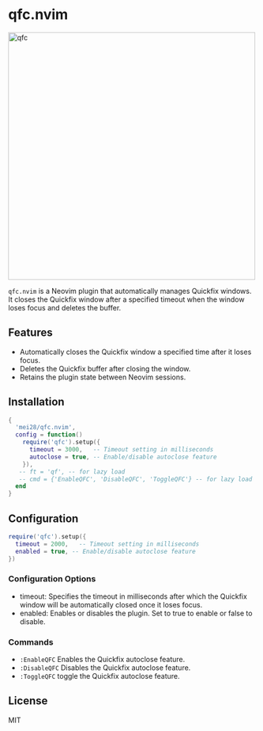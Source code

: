 # qfc.nvim

<img src="https://github.com/mei28/qfc.nvim/assets/51149822/2997f892-d2ba-40ae-9870-d52fdbc45deb" alt="qfc" width="500"/>

`qfc.nvim` is a Neovim plugin that automatically manages Quickfix windows. It closes the Quickfix window after a specified timeout when the window loses focus and deletes the buffer.

## Features

- Automatically closes the Quickfix window a specified time after it loses focus.
- Deletes the Quickfix buffer after closing the window.
- Retains the plugin state between Neovim sessions.

## Installation

```lua
{
  'mei28/qfc.nvim',
  config = function()
    require('qfc').setup({
      timeout = 3000,   -- Timeout setting in milliseconds
      autoclose = true, -- Enable/disable autoclose feature
    }),
   -- ft = 'qf', -- for lazy load
   -- cmd = {'EnableQFC', 'DisableQFC', 'ToggleQFC'} -- for lazy load 
  end
}
```

## Configuration

```lua
require('qfc').setup({
  timeout = 2000,   -- Timeout setting in milliseconds
  enabled = true, -- Enable/disable autoclose feature
})
```

### Configuration Options
* timeout: Specifies the timeout in milliseconds after which the Quickfix window will be automatically closed once it loses focus.
* enabled: Enables or disables the plugin. Set to true to enable or false to disable.
 
### Commands
* `:EnableQFC` Enables the Quickfix autoclose feature.
* `:DisableQFC` Disables the Quickfix autoclose feature.
* `:ToggleQFC` toggle the Quickfix autoclose feature.

## License

MIT 
